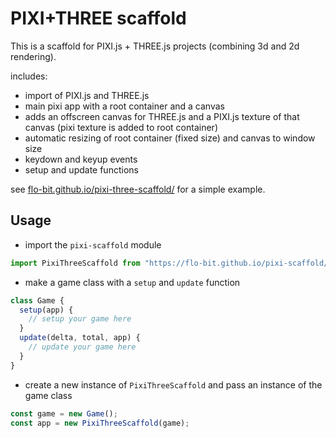 # PIXI+THREE scaffold

This is a scaffold for PIXI.js + THREE.js projects (combining 3d and 2d rendering).

includes:

- import of PIXI.js and THREE.js
- main pixi app with a root container and a canvas
- adds an offscreen canvas for THREE.js and a PIXI.js texture of that canvas (pixi texture is added to root container)
- automatic resizing of root container (fixed size) and canvas to window size
- keydown and keyup events
- setup and update functions

see [flo-bit.github.io/pixi-three-scaffold/](https://flo-bit.github.io/pixi-three-scaffold/) for a simple example.

## Usage

- import the `pixi-scaffold` module

```js
import PixiThreeScaffold from "https://flo-bit.github.io/pixi-scaffold/pixi-three-scaffold.js";
```

- make a game class with a `setup` and `update` function

```js
class Game {
  setup(app) {
    // setup your game here
  }
  update(delta, total, app) {
    // update your game here
  }
}
```

- create a new instance of `PixiThreeScaffold` and pass an instance of the game class

```js
const game = new Game();
const app = new PixiThreeScaffold(game);
```
